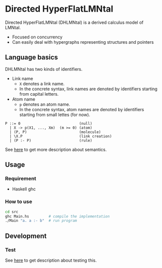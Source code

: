 # Directed HyperFlatLMNtal

Directed HyperFlatLMNtal (DHLMNtal) is a derived calculus model of LMNtal.

- Focused on concurrency
- Can easily deal with hypergraphs representing structures and pointers

## Language basics
DHLMNtal has two kinds of identifiers.

- Link name
  - `X` denotes a link name.
  - In the concrete syntax, link names are denoted by identifiers starting from capital letters.
- Atom name
  - `p` denotes an atom name.
  - In the concrete syntax, atom names are denoted by identifiers starting from small lettes (for now).

```
P ::= 0                           (null)
  | X -> p(X1, ..., Xm)  (m >= 0) (atom)
  | (P, P)                        (molecule)
  | \X.P                          (link creation)
  | (P :- P)                      (rule)
```

See [here](https://github.com/sano-jin/vertex/blob/master/semantics.md) to get more description about semantics.

## Usage

### Requirement
- Haskell ghc 

### How to use

```bash
cd src
ghc Main.hs         # compile the implementation
./Main "a. a :- b"  # run program
```

## Development

### Test
See [here](https://github.com/sano-jin/vertex/blob/master/test/README.md) to get description about testing this.




